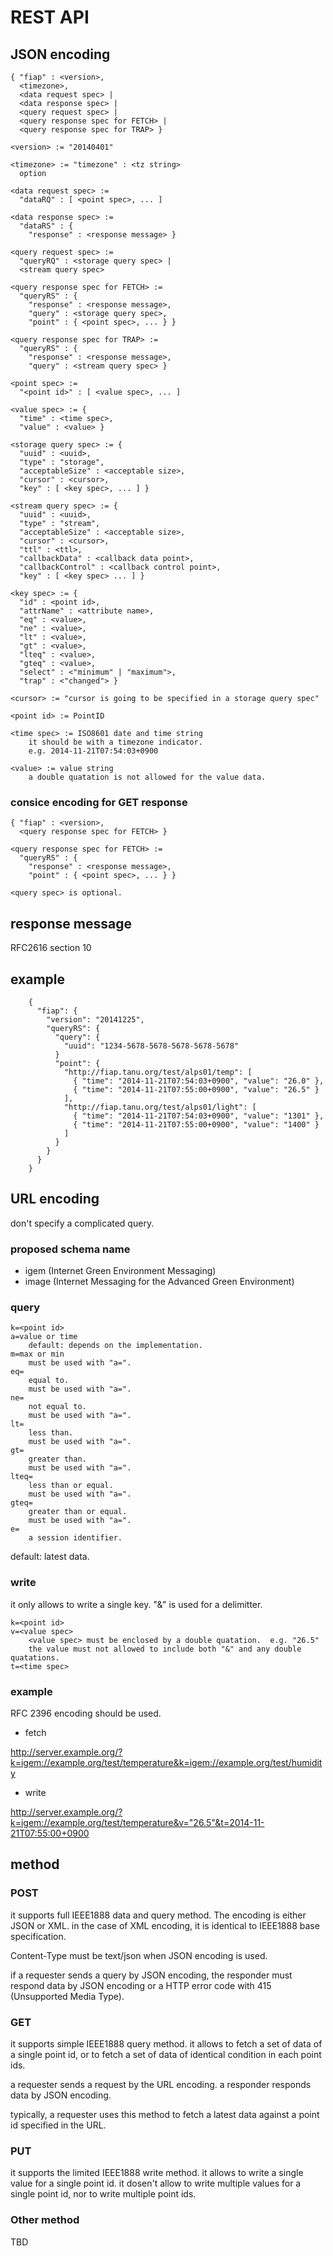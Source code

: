 REST API
========

## JSON encoding

~~~~
{ "fiap" : <version>, 
  <timezone>,
  <data request spec> |
  <data response spec> |
  <query request spec> |
  <query response spec for FETCH> |
  <query response spec for TRAP> }

<version> := "20140401"

<timezone> := "timezone" : <tz string>
  option

<data request spec> :=
  "dataRQ" : [ <point spec>, ... ]

<data response spec> :=
  "dataRS" : {
    "response" : <response message> }

<query request spec> :=
  "queryRQ" : <storage query spec> |
  <stream query spec>

<query response spec for FETCH> :=
  "queryRS" : {
    "response" : <response message>,
    "query" : <storage query spec>,
    "point" : { <point spec>, ... } }

<query response spec for TRAP> :=
  "queryRS" : {
    "response" : <response message>,
    "query" : <stream query spec> }

<point spec> :=
  "<point id>" : [ <value spec>, ... ]

<value spec> := {
  "time" : <time spec>,
  "value" : <value> }

<storage query spec> := {
  "uuid" : <uuid>,
  "type" : "storage",
  "acceptableSize" : <acceptable size>,
  "cursor" : <cursor>,
  "key" : [ <key spec>, ... ] }

<stream query spec> := {
  "uuid" : <uuid>,
  "type" : "stream",
  "acceptableSize" : <acceptable size>,
  "cursor" : <cursor>,
  "ttl" : <ttl>,
  "callbackData" : <callback data point>,
  "callbackControl" : <callback control point>,
  "key" : [ <key spec> ... ] }

<key spec> := {
  "id" : <point id>,
  "attrName" : <attribute name>,
  "eq" : <value>,
  "ne" : <value>,
  "lt" : <value>,
  "gt" : <value>,
  "lteq" : <value>,
  "gteq" : <value>,
  "select" : <"minimum" | "maximum">,
  "trap" : <"changed"> }

<cursor> := "cursor is going to be specified in a storage query spec"

<point id> := PointID

<time spec> := ISO8601 date and time string
    it should be with a timezone indicator.
    e.g. 2014-11-21T07:54:03+0900

<value> := value string
    a double quatation is not allowed for the value data.
~~~~

### consice encoding for GET response

~~~~
{ "fiap" : <version>, 
  <query response spec for FETCH> }

<query response spec for FETCH> :=
  "queryRS" : {
    "response" : <response message>,
    "point" : { <point spec>, ... } }

<query spec> is optional.
~~~~

## response message

RFC2616 section 10

## example

~~~~
    {
      "fiap": {
        "version": "20141225",
        "queryRS": {
          "query": {
            "uuid": "1234-5678-5678-5678-5678-5678"
          }
          "point": {
            "http://fiap.tanu.org/test/alps01/temp": [
              { "time": "2014-11-21T07:54:03+0900", "value": "26.0" },
              { "time": "2014-11-21T07:55:00+0900", "value": "26.5" }
            ],
            "http://fiap.tanu.org/test/alps01/light": [
              { "time": "2014-11-21T07:54:03+0900", "value": "1301" },
              { "time": "2014-11-21T07:55:00+0900", "value": "1400" }
            ]
          }
        }
      }
    }
~~~~

## URL encoding

don't specify a complicated query.

### proposed schema name

- igem (Internet Green Environment Messaging)
- image (Internet Messaging for the Advanced Green Environment)

### query

~~~~
k=<point id>
a=value or time
    default: depends on the implementation.
m=max or min
    must be used with "a=".
eq=
    equal to.
    must be used with "a=".
ne=
    not equal to.
    must be used with "a=".
lt=
    less than.
    must be used with "a=".
gt=
    greater than.
    must be used with "a=".
lteq=
    less than or equal.
    must be used with "a=".
gteq=
    greater than or equal.
    must be used with "a=".
e=
    a session identifier.
~~~~

default: latest data.

### write

it only allows to write a single key.
"&" is used for a delimitter.

~~~~
k=<point id>
v=<value spec>
    <value spec> must be enclosed by a double quatation.  e.g. "26.5"
    the value must not allowed to include both "&" and any double quatations.
t=<time spec>
~~~~

### example

RFC 2396 encoding should be used.

- fetch

http://server.example.org/?k=igem://example.org/test/temperature&k=igem://example.org/test/humidity

- write

http://server.example.org/?k=igem://example.org/test/temperature&v="26.5"&t=2014-11-21T07:55:00+0900

## method

### POST

it supports full IEEE1888 data and query method.
The encoding is either JSON or XML.
in the case of XML encoding, it is identical to IEEE1888 base specification.

Content-Type must be text/json when JSON encoding is used.

if a requester sends a query by JSON encoding, the responder must respond data by JSON encoding or a HTTP error code with 415 (Unsupported Media Type). 

### GET

it supports simple IEEE1888 query method.
it allows to fetch a set of data of a single point id,
or to fetch a set of data of identical condition in each point ids.

a requester sends a request by the URL encoding.
a responder responds data by JSON encoding.

typically, a requester uses this method to fetch a latest data against a point id specified in the URL.

### PUT

it supports the limited IEEE1888 write method.
it allows to write a single value for a single point id.
it dosen't allow to write multiple values for a single point id,
nor to write multiple point ids.

### Other method

TBD

